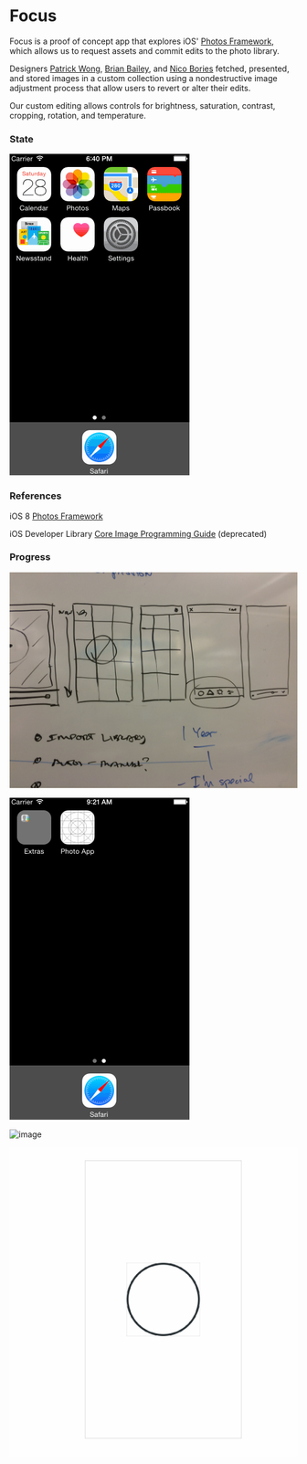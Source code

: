 # Focus

Focus is a proof of concept app that explores iOS' [Photos Framework](https://developer.apple.com/library/prerelease/ios/documentation/Photos/Reference/Photos_Framework/index.html#//apple_ref/doc/uid/TP40014408), which allows us to request assets and commit edits to the photo library.

Designers [Patrick Wong](https://twitter.com/patrickswong), [Brian Bailey](https://twitter.com/bbaiIey), and [Nico Bories](https://twitter.com/nicobories) fetched, presented, and stored images in a custom collection using a nondestructive image adjustment process that allow users to revert or alter their edits.

Our custom editing allows controls for brightness, saturation, contrast, cropping, rotation, and temperature.


### State
![image](/Images/walkthru-150328a.gif)

### References
iOS 8 [Photos Framework](https://developer.apple.com/library/prerelease/ios/documentation/Photos/Reference/Photos_Framework/index.html#//apple_ref/doc/uid/TP40014408)

iOS Developer Library [Core Image Programming Guide](https://developer.apple.com/library/ios/documentation/GraphicsImaging/Conceptual/CoreImaging/ci_intro/ci_intro.html#//apple_ref/doc/uid/TP30001185-CH1-TPXREF101) (deprecated)

### Progress
![image](/Images/whiteboard-1.JPG)

![image](/Images/imagePicker.gif)

![image](/Images/Mocks-Final.png)

![image](/Images/wireframe-150328.gif)
